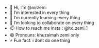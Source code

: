 - 👋 Hi, I’m @mrzemi
- 👀 I’m interested in every thing
- 🌱 I’m currently learning every thing
- 💞️ I’m looking to collaborate on every thing
- 📫 How to reach me insta : @itx_zemi_1
- 😄 Pronouns: khuzaimah zemi only
- ⚡ Fun fact: i dont do one thing

<!---
mrzemi/mrzemi is a ✨ special ✨ repository because its `README.md` (this file) appears on your GitHub profile.
You can click the Preview link to take a look at your changes.
--->
